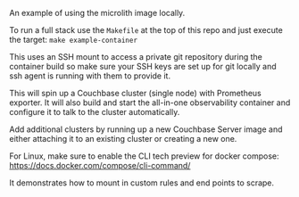 An example of using the microlith image locally.

To run a full stack use the `Makefile` at the top of this repo and just execute the target: `make example-container`

This uses an SSH mount to access a private git repository during the container build so make sure your SSH keys are set up for git locally and ssh agent is running with them to provide it.

This will spin up a Couchbase cluster (single node) with Prometheus exporter.
It will also build and start the all-in-one observability container and configure it to talk to the cluster automatically.

Add additional clusters by running up a new Couchbase Server image and either attaching it to an existing cluster or creating a new one.

For Linux, make sure to enable the CLI tech preview for docker compose: https://docs.docker.com/compose/cli-command/

It demonstrates how to mount in custom rules and end points to scrape.